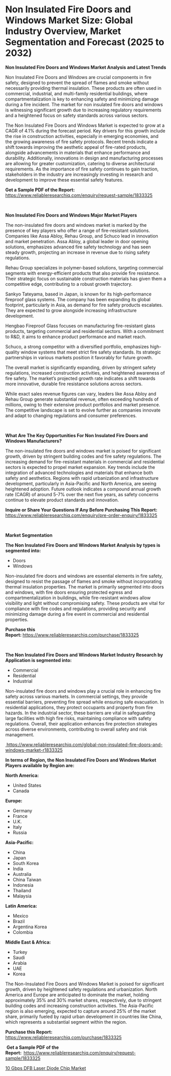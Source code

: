<p><h1>Non Insulated Fire Doors and Windows Market Size: Global Industry Overview, Market Segmentation and Forecast (2025 to 2032)</h1></p><p><strong>Non Insulated Fire Doors and Windows Market Analysis and Latest Trends</strong></p>
<p><p>Non Insulated Fire Doors and Windows are crucial components in fire safety, designed to prevent the spread of flames and smoke without necessarily providing thermal insulation. These products are often used in commercial, industrial, and multi-family residential buildings, where compartmentalization is key to enhancing safety and minimizing damage during a fire incident. The market for non insulated fire doors and windows is witnessing significant growth due to increasing regulatory requirements and a heightened focus on safety standards across various sectors.</p><p>The Non Insulated Fire Doors and Windows Market is expected to grow at a CAGR of 4.1% during the forecast period. Key drivers for this growth include the rise in construction activities, especially in emerging economies, and the growing awareness of fire safety protocols. Recent trends indicate a shift towards improving the aesthetic appeal of fire-rated products, alongside advancements in materials that enhance performance and durability. Additionally, innovations in design and manufacturing processes are allowing for greater customization, catering to diverse architectural requirements. As the importance of fire safety continues to gain traction, stakeholders in the industry are increasingly investing in research and development to improve these essential safety features.</p></p>
<p><strong>Get a Sample PDF of the Report:&nbsp;</strong> <a href="https://www.reliableresearchiq.com/enquiry/request-sample/1833325?utm_campaign=2730&utm_medium=2&utm_source=Github&utm_content=ia&utm_term=26032025&utm_id=non-insulated-fire-doors-and-windows">https://www.reliableresearchiq.com/enquiry/request-sample/1833325</a></p>
<p>&nbsp;</p>
<p><strong>Non Insulated Fire Doors and Windows Major Market Players</strong></p>
<p><p>The non-insulated fire doors and windows market is marked by the presence of key players who offer a range of fire-resistant solutions. Companies like Assa Abloy, Rehau Group, and Schuco lead in innovation and market penetration. Assa Abloy, a global leader in door opening solutions, emphasizes advanced fire safety technology and has seen steady growth, projecting an increase in revenue due to rising safety regulations.</p><p>Rehau Group specializes in polymer-based solutions, targeting commercial segments with energy-efficient products that also provide fire resistance. Their strategic focus on sustainable construction materials has given them a competitive edge, contributing to a robust growth trajectory.</p><p>Sankyo Tateyama, based in Japan, is known for its high-performance fireproof glass systems. The company has been expanding its global footprint, particularly in Asia, as demand for fire safety products escalates. They are expected to grow alongside increasing infrastructure development.</p><p>Hengbao Fireproof Glass focuses on manufacturing fire-resistant glass products, targeting commercial and residential sectors. With a commitment to R&D, it aims to enhance product performance and market reach.</p><p>Schuco, a strong competitor with a diversified portfolio, emphasizes high-quality window systems that meet strict fire safety standards. Its strategic partnerships in various markets position it favorably for future growth.</p><p>The overall market is significantly expanding, driven by stringent safety regulations, increased construction activities, and heightened awareness of fire safety. The market’s projected growth rate indicates a shift towards more innovative, durable fire resistance solutions across sectors.</p><p>While exact sales revenue figures can vary, leaders like Assa Abloy and Rehau Group generate substantial revenue, often exceeding hundreds of millions, owing to their extensive product portfolios and market presence. The competitive landscape is set to evolve further as companies innovate and adapt to changing regulations and consumer preferences.</p></p>
<p>&nbsp;</p>
<p><strong>What Are The Key Opportunities For Non Insulated Fire Doors and Windows Manufacturers?</strong></p>
<p><p>The non-insulated fire doors and windows market is poised for significant growth, driven by stringent building codes and fire safety regulations. The increasing demand for fire-resistant materials in commercial and residential sectors is expected to propel market expansion. Key trends include the integration of advanced technologies and materials that enhance both safety and aesthetics. Regions with rapid urbanization and infrastructure development, particularly in Asia-Pacific and North America, are seeing heightened adoption. Future outlook indicates a compound annual growth rate (CAGR) of around 5-7% over the next five years, as safety concerns continue to elevate product standards and innovation.</p></p>
<p><strong>Inquire or Share Your Questions If Any Before Purchasing This Report:</strong> <a href="https://www.reliableresearchiq.com/enquiry/pre-order-enquiry/1833325?utm_campaign=2730&utm_medium=2&utm_source=Github&utm_content=ia&utm_term=26032025&utm_id=non-insulated-fire-doors-and-windows">https://www.reliableresearchiq.com/enquiry/pre-order-enquiry/1833325</a></p>
<p>&nbsp;</p>
<p><strong>Market Segmentation</strong></p>
<p><strong>The Non Insulated Fire Doors and Windows Market Analysis by types is segmented into:</strong></p>
<p><ul><li>Doors</li><li>Windows</li></ul></p>
<p><p>Non-insulated fire doors and windows are essential elements in fire safety, designed to resist the passage of flames and smoke without incorporating thermal insulation properties. The market is primarily segmented into doors and windows, with fire doors ensuring protected egress and compartmentalization in buildings, while fire-resistant windows allow visibility and light without compromising safety. These products are vital for compliance with fire codes and regulations, providing security and minimizing damage during a fire event in commercial and residential properties.</p></p>
<p><strong>Purchase this Report:&nbsp;</strong><a href="https://www.reliableresearchiq.com/purchase/1833325?utm_campaign=2730&utm_medium=2&utm_source=Github&utm_content=ia&utm_term=26032025&utm_id=non-insulated-fire-doors-and-windows">https://www.reliableresearchiq.com/purchase/1833325</a></p>
<p>&nbsp;</p>
<p><strong>The Non Insulated Fire Doors and Windows Market Industry Research by Application is segmented into:</strong></p>
<p><ul><li>Commercial</li><li>Residential</li><li>Industrial</li></ul></p>
<p><p>Non-insulated fire doors and windows play a crucial role in enhancing fire safety across various markets. In commercial settings, they provide essential barriers, preventing fire spread while ensuring safe evacuation. In residential applications, they protect occupants and property from fire hazards. In the industrial sector, these barriers are vital in safeguarding large facilities with high fire risks, maintaining compliance with safety regulations. Overall, their application enhances fire protection strategies across diverse environments, contributing to overall safety and risk management.</p></p>
<p><a href="https://www.reliableresearchiq.com/global-non-insulated-fire-doors-and-windows-market-r1833325?utm_campaign=2730&utm_medium=2&utm_source=Github&utm_content=ia&utm_term=26032025&utm_id=non-insulated-fire-doors-and-windows">&nbsp;https://www.reliableresearchiq.com/global-non-insulated-fire-doors-and-windows-market-r1833325</a></p>
<p><strong>In terms of Region, the Non Insulated Fire Doors and Windows Market Players available by Region are:</strong></p>
<p>
    <p> <strong> North America: </strong>
        <ul>
            <li>United States</li>
            <li>Canada</li>
        </ul>
        </p> 
    <p> <strong> Europe: </strong>
        <ul>
            <li>Germany</li>
            <li>France</li>
            <li>U.K.</li>
            <li>Italy</li>
            <li>Russia</li>
        </ul>
        </p> 
    <p> <strong> Asia-Pacific: </strong>
        <ul>
            <li>China</li>
            <li>Japan</li>
            <li>South Korea</li>
            <li>India</li>
            <li>Australia</li>
            <li>China Taiwan</li>
            <li>Indonesia</li>
            <li>Thailand</li>
            <li>Malaysia</li>
        </ul>
        </p> 
    <p> <strong> Latin America: </strong>
        <ul>
            <li>Mexico</li>
            <li>Brazil</li>
            <li>Argentina Korea</li>
            <li>Colombia</li>
        </ul>
        </p> 
    <p> <strong> Middle East & Africa: </strong>
        <ul>
            <li>Turkey</li>
            <li>Saudi</li>
            <li>Arabia</li>
            <li>UAE</li>
            <li>Korea</li>
        </ul>
    </p>
    </p>
<p><p>The Non-Insulated Fire Doors and Windows Market is poised for significant growth, driven by heightened safety regulations and urbanization. North America and Europe are anticipated to dominate the market, holding approximately 35% and 30% market shares, respectively, due to stringent building codes and increasing construction activities. The Asia-Pacific region is also emerging, expected to capture around 25% of the market share, primarily fueled by rapid urban development in countries like China, which represents a substantial segment within the region.</p></p>
<p><strong>Purchase this Report: </strong><a href="https://www.reliableresearchiq.com/purchase/1833325?utm_campaign=2730&utm_medium=2&utm_source=Github&utm_content=ia&utm_term=26032025&utm_id=non-insulated-fire-doors-and-windows">https://www.reliableresearchiq.com/purchase/1833325</a></p>
<p>&nbsp;<strong>Get a Sample PDF of the Report:&nbsp;&nbsp;</strong><a href="https://www.reliableresearchiq.com/enquiry/request-sample/1833325?utm_campaign=2730&utm_medium=2&utm_source=Github&utm_content=ia&utm_term=26032025&utm_id=non-insulated-fire-doors-and-windows">https://www.reliableresearchiq.com/enquiry/request-sample/1833325</a></p>
<p><strong></strong></p>
<p><p><a href="https://github.com/chikenmhamdi/Market-Research-Report-List-1/blob/main/10-gbps-dfb-laser-diode-chip-market.md?utm_campaign=2730&utm_medium=2&utm_source=Github&utm_content=ia&utm_term=26032025&utm_id=non-insulated-fire-doors-and-windows">10 Gbps DFB Laser Diode Chip Market</a></p></p>